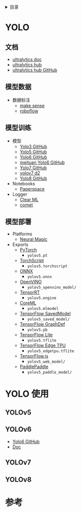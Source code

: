 <details><summary>目录</summary><p>

- [YOLO](#yolo)
  - [文档](#文档)
  - [模型数据](#模型数据)
  - [模型训练](#模型训练)
  - [模型部署](#模型部署)
- [YOLO 使用](#yolo-使用)
  - [YOLOv5](#yolov5)
  - [YOLOv6](#yolov6)
  - [YOLOv7](#yolov7)
  - [YOLOv8](#yolov8)
- [参考](#参考)
</p></details><p></p>

# YOLO

## 文档

* [ultralytics doc](https://docs.ultralytics.com/)
* [ultralytics hub](https://hub.ultralytics.com/home)
* [ultralytics hub GitHub](https://github.com/ultralytics/hub/tree/master/coco6)

## 模型数据

* 数据标注
    - [make sense](https://www.makesense.ai/)
    - [roboflow](https://app.roboflow.com/)

## 模型训练

* 模型
    - [Yolo3 GitHub](https://github.com/ultralytics/yolov3)
    - [Yolo5 GitHub](https://github.com/ultralytics/yolov5)
    - [Yolo6 GitHub](https://github.com/ultralytics/yolov6)
    - [meituan Yolo6 GitHub](https://github.com/meituan/YOLOv6)
    - [Yolo7 GitHub](https://github.com/WongKinYiu/yolov7)
    - [yolov7 d2](https://github.com/lucasjinreal/yolov7_d2)
    - [Yolo8 GitHub](https://github.com/ultralytics/ultralytics)
* Notebooks
    - [Paperspace]()
* Logger
    - [Clear ML]()
    - [comet](https://www.comet.com/site/?ref=yolov5&utm_source=yolov5&utm_medium=affilliate&utm_campaign=yolov5_comet_integration)

## 模型部署

* Platforms
    - [Neural Magic]()
* Exports
    - [PyTorch](https://pytorch.org/)
        - `yolov5.pt`
    - [TorchScript](https://pytorch.org/docs/stable/jit.html)
        - `yolov5.torchscript`
    - [ONNX](https://onnx.ai/)
        - `yolov5.onnx`
    - [OpenVINO](https://docs.openvino.ai/latest/home.html)
        - `yolov5_openvino_model/`
    - [TensorRT](https://developer.nvidia.com/tensorrt)
        - `yolov5.engine`
    - [CoreML](https://github.com/apple/coremltools)
        - `yolov5.mlmodel`
    - [TensorFlow SavedModel](https://www.tensorflow.org/guide/saved_model?hl=zh-cn)
        - `yolov5_saved_model/`
    - [TensorFlow GraphDef](https://www.tensorflow.org/api_docs/python/tf/Graph)
        - `yolov5.pb`
    - [TensorFlow Lite](https://www.tensorflow.org/lite?hl=zh-cn)
        - `yolov5.tflite`
    - [TensorFlow Edge TPU](https://coral.ai/docs/edgetpu/models-intro/)
        - `yolov5_edgetpu.tflite`
    - [TensorFlow.js](https://www.tensorflow.org/js?hl=zh-cn)
        - `yolov5_web_model/`
    - [PaddlePaddle](https://github.com/PaddlePaddle)
        - `yolov5_paddle_model/`

# YOLO 使用

## YOLOv5


## YOLOv6

* [Yolo6 GitHub](https://github.com/ultralytics/yolov6)
* [Doc](https://yolov6-docs.readthedocs.io/zh_CN/latest/index.html)


## YOLOv7


## YOLOv8






# 参考
